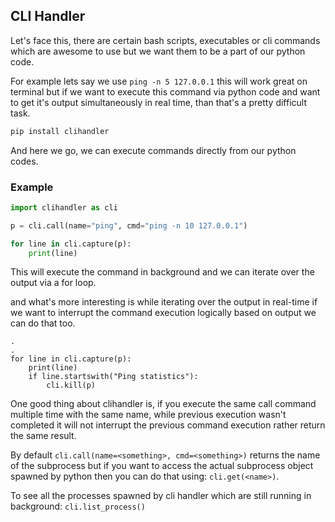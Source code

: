 ## CLI Handler

Let's face this, there are certain bash scripts, executables or cli commands which are awesome to use but we want them to be a part of our python code.

For example lets say we use ``ping -n 5 127.0.0.1`` this will work great on terminal but if we want to execute this command via python code and want to get it's output simultaneously in real time, than that's a pretty difficult task.

````bash
pip install clihandler
````

And here we go, we can execute commands directly from our python codes.

### Example

````python
import clihandler as cli

p = cli.call(name="ping", cmd="ping -n 10 127.0.0.1")

for line in cli.capture(p):
    print(line)
````

This will execute the command in background and we can iterate over the output via a for loop.

and what's more interesting is while iterating over the output in real-time if we want to interrupt the command execution logically based on output we can do that too.

```
.
.
for line in cli.capture(p):
    print(line)
    if line.startswith("Ping statistics"):
    	cli.kill(p)
```

One good thing about clihandler is, if you execute the same call command multiple time with the same name, while previous execution wasn't completed it will not interrupt the previous command execution rather return the same result.

By default ``cli.call(name=<something>, cmd=<something>)`` returns the name of the subprocess but if you want to access the actual subprocess object spawned by python then you can do that using: ``cli.get(<name>)``.

To see all the processes spawned by cli handler which are still running in background: ``cli.list_process()``
